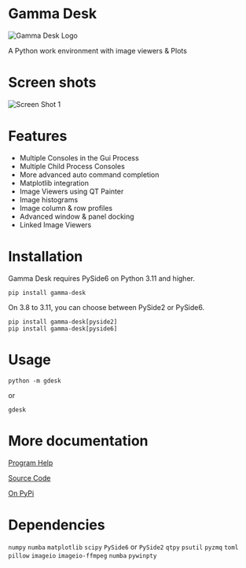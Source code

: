 # Gamma Desk

![Gamma Desk Logo](https://github.com/thocoo/gamma-desk/raw/main/gdesk/resources/logo/logo_128px.png)

A Python work environment with image viewers & Plots


# Screen shots

![Screen Shot 1](https://github.com/thocoo/gamma-desk/raw/main/doc/sphinx/source/figures/screenshot_01.jpg)


# Features

- Multiple Consoles in the Gui Process
- Multiple Child Process Consoles
- More advanced auto command completion
- Matplotlib integration
- Image Viewers using QT Painter
- Image histograms
- Image column & row profiles
- Advanced window & panel docking
- Linked Image Viewers


# Installation

Gamma Desk requires PySide6 on Python 3.11 and higher.

    pip install gamma-desk

On 3.8 to 3.11, you can choose between PySide2 or PySide6.

    pip install gamma-desk[pyside2] 
    pip install gamma-desk[pyside6] 
  

# Usage

    python -m gdesk
  
or

    gdesk
  

# More documentation

[Program Help](https://thocoo.github.io/gdesk-data/docs)

[Source Code](https://github.com/thocoo/gamma-desk)

[On PyPi](https://pypi.org/project/gamma-desk)


# Dependencies 

`numpy`
`numba`
`matplotlib`
`scipy`
`PySide6` or `PySide2`
`qtpy`
`psutil`
`pyzmq`
`toml`
`pillow`
`imageio`
`imageio-ffmpeg`
`numba`
`pywinpty`
